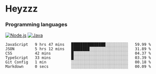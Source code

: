 # Heyzzz  

### Programming languages  

[![Node.js](https://img.shields.io/badge/-Node.js-262626?style=for-the-badge)](https://nodejs.org)
[![Java](https://img.shields.io/badge/-Java-262626?style=for-the-badge)](https://java.com)

<!--START_SECTION:waka-->

```text
JavaScript   9 hrs 47 mins   ███████████████░░░░░░░░░░   59.99 %
JSON         5 hrs 12 mins   ████████░░░░░░░░░░░░░░░░░   31.89 %
CSS          42 mins         █░░░░░░░░░░░░░░░░░░░░░░░░   04.37 %
TypeScript   33 mins         █░░░░░░░░░░░░░░░░░░░░░░░░   03.39 %
Git Config   1 min           ░░░░░░░░░░░░░░░░░░░░░░░░░   00.18 %
Markdown     0 secs          ░░░░░░░░░░░░░░░░░░░░░░░░░   00.09 %
```

<!--END_SECTION:waka-->
